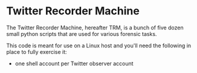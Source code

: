 # Twitter Recorder Machine

The Twitter Recorder Machine, hereafter TRM, is a bunch of five dozen small python scripts that are used for various forensic tasks. 

This code is meant for use on a Linux host and you'll need the following in place to fully exercise it:

* one shell account per Twitter observer account
